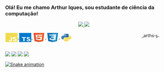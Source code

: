 ### Olá! Eu me chamo Arthur Iques, sou estudante de ciência da computação!  

<div align="center">
  <a href = "https://github.com/codebyarths">
  <img height="180em" src="https://github-readme-stats.vercel.app/api?username=codebyarths&show_icons=true&theme=dark&include_all_commits=true&count_private=true"/>
  <img height="180em" src="https://github-readme-stats.vercel.app/api/top-langs/?username=codebyarths&layout=compact&langs_count=7&theme=dark"/>
</div>
<div style="display: inline_block"><br>
  <img align="center" alt="Rafa-Js" height="30" width="40" src="https://raw.githubusercontent.com/devicons/devicon/master/icons/javascript/javascript-plain.svg">
  <img align="center" alt="Rafa-Ts" height="30" width="40" src="https://raw.githubusercontent.com/devicons/devicon/master/icons/typescript/typescript-plain.svg">
  <img align="center" alt="arths-HTML" height="30" width="40" src="https://raw.githubusercontent.com/devicons/devicon/master/icons/html5/html5-original.svg">
  <img align="center" alt="arths-CSS" height="30" width="40" src="https://raw.githubusercontent.com/devicons/devicon/master/icons/css3/css3-original.svg">
  <img align="center" alt="arths-Python" height="30" width="40" src="https://raw.githubusercontent.com/devicons/devicon/master/icons/python/python-original.svg">
  <img align="right" alt="arths-pic" height="150" style="border-radius:50px;" 
       src="https://c.tenor.com/M6ZYaFzOtj0AAAAC/sasuke.gif">
</div>
  
  ##
  <div> 
  
  <a href="https://www.instagram.com/arthuriques/" target="_blank"><img src="https://img.shields.io/badge/-Instagram-%23E4405F?style=for-the-badge&logo=instagram&logoColor=white" target="_blank"></a>
 	<a href="https://www.twitch.tv/arthuriques" target="_blank"><img src="https://img.shields.io/badge/Twitch-9146FF?style=for-the-badge&logo=twitch&logoColor=white" target="_blank"></a>
  <a href = "arthuriques@gmail.com"><img src="https://img.shields.io/badge/-Gmail-%23333?style=for-the-badge&logo=gmail&logoColor=white" target="_blank"></a>
  <a href = "https://twitter.com/arthuriques" ><img src="https://img.shields.io/badge/Twitter-1DA1F2?style=for-the-badge&logo=twitter&logoColor=white" >
 
  ![Snake animation](https://github.com/codebyarths/codebyarths/blob/output/github-contribution-grid-snake.svg)
 
</div>
